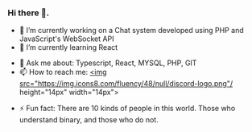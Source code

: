 ### Hi there 👋.

<!--
**kamau-crypto/kamau-crypto** is a ✨ _special_ ✨ repository because its `README.md` (this file) appears on your GitHub profile.

Here are some ideas to get you started:-->

- 🔭 I’m currently working on a Chat system developed using PHP and JavaScript's WebSocket API
- 🌱 I’m currently learning React
<!-- - 👯 I’m looking to collaborate on 
 - 🤔 I’m looking for help with ... -->
- 💬 Ask me about: Typescript, React, MYSQL, PHP, GIT
- 📫 How to reach me: <a href="discordapp.com/users/649812635465941002"><img src="https://img.icons8.com/fluency/48/null/discord-logo.png"/ height="14px" width="14px"></a>
<!-- - 😄 Pronouns: ...-->
- ⚡ Fun fact: There are 10 kinds of people in this world. Those who understand binary, and those who do not.
